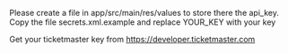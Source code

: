 Please create a file in app/src/main/res/values to store there the api_key.
Copy the file secrets.xml.example and replace YOUR_KEY with your key

Get your ticketmaster key from https://developer.ticketmaster.com